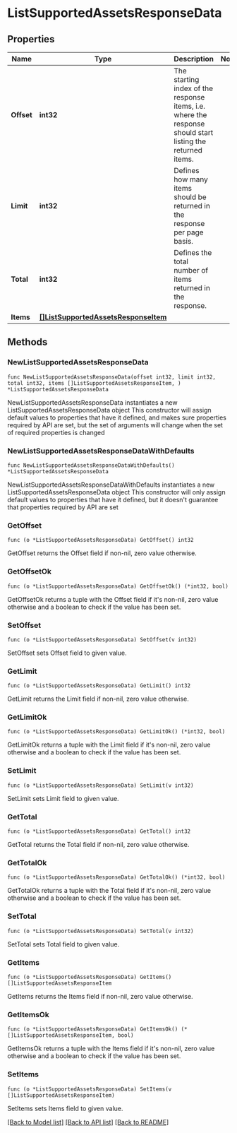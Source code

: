 # ListSupportedAssetsResponseData

## Properties

Name | Type | Description | Notes
------------ | ------------- | ------------- | -------------
**Offset** | **int32** | The starting index of the response items, i.e. where the response should start listing the returned items. | 
**Limit** | **int32** | Defines how many items should be returned in the response per page basis. | 
**Total** | **int32** | Defines the total number of items returned in the response. | 
**Items** | [**[]ListSupportedAssetsResponseItem**](ListSupportedAssetsResponseItem.md) |  | 

## Methods

### NewListSupportedAssetsResponseData

`func NewListSupportedAssetsResponseData(offset int32, limit int32, total int32, items []ListSupportedAssetsResponseItem, ) *ListSupportedAssetsResponseData`

NewListSupportedAssetsResponseData instantiates a new ListSupportedAssetsResponseData object
This constructor will assign default values to properties that have it defined,
and makes sure properties required by API are set, but the set of arguments
will change when the set of required properties is changed

### NewListSupportedAssetsResponseDataWithDefaults

`func NewListSupportedAssetsResponseDataWithDefaults() *ListSupportedAssetsResponseData`

NewListSupportedAssetsResponseDataWithDefaults instantiates a new ListSupportedAssetsResponseData object
This constructor will only assign default values to properties that have it defined,
but it doesn't guarantee that properties required by API are set

### GetOffset

`func (o *ListSupportedAssetsResponseData) GetOffset() int32`

GetOffset returns the Offset field if non-nil, zero value otherwise.

### GetOffsetOk

`func (o *ListSupportedAssetsResponseData) GetOffsetOk() (*int32, bool)`

GetOffsetOk returns a tuple with the Offset field if it's non-nil, zero value otherwise
and a boolean to check if the value has been set.

### SetOffset

`func (o *ListSupportedAssetsResponseData) SetOffset(v int32)`

SetOffset sets Offset field to given value.


### GetLimit

`func (o *ListSupportedAssetsResponseData) GetLimit() int32`

GetLimit returns the Limit field if non-nil, zero value otherwise.

### GetLimitOk

`func (o *ListSupportedAssetsResponseData) GetLimitOk() (*int32, bool)`

GetLimitOk returns a tuple with the Limit field if it's non-nil, zero value otherwise
and a boolean to check if the value has been set.

### SetLimit

`func (o *ListSupportedAssetsResponseData) SetLimit(v int32)`

SetLimit sets Limit field to given value.


### GetTotal

`func (o *ListSupportedAssetsResponseData) GetTotal() int32`

GetTotal returns the Total field if non-nil, zero value otherwise.

### GetTotalOk

`func (o *ListSupportedAssetsResponseData) GetTotalOk() (*int32, bool)`

GetTotalOk returns a tuple with the Total field if it's non-nil, zero value otherwise
and a boolean to check if the value has been set.

### SetTotal

`func (o *ListSupportedAssetsResponseData) SetTotal(v int32)`

SetTotal sets Total field to given value.


### GetItems

`func (o *ListSupportedAssetsResponseData) GetItems() []ListSupportedAssetsResponseItem`

GetItems returns the Items field if non-nil, zero value otherwise.

### GetItemsOk

`func (o *ListSupportedAssetsResponseData) GetItemsOk() (*[]ListSupportedAssetsResponseItem, bool)`

GetItemsOk returns a tuple with the Items field if it's non-nil, zero value otherwise
and a boolean to check if the value has been set.

### SetItems

`func (o *ListSupportedAssetsResponseData) SetItems(v []ListSupportedAssetsResponseItem)`

SetItems sets Items field to given value.



[[Back to Model list]](../README.md#documentation-for-models) [[Back to API list]](../README.md#documentation-for-api-endpoints) [[Back to README]](../README.md)


